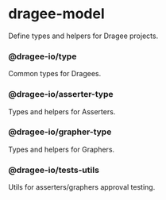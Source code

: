 # dragee-model

Define types and helpers for Dragee projects.

### @dragee-io/type

Common types for Dragees.

### @dragee-io/asserter-type

Types and helpers for Asserters.

### @dragee-io/grapher-type

Types and helpers for Graphers.

### @dragee-io/tests-utils

Utils for asserters/graphers approval testing.